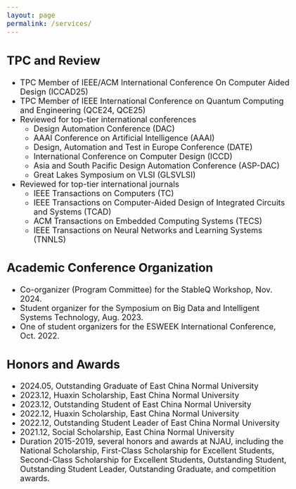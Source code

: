 ```yaml
---
layout: page
permalink: /services/
---
```

<style>
    body {
        font-size: 18px;
    }
    .li{
        margin: 10px 0;
    }
</style>

<body>
<section>
    <h2>TPC and Review</h2>
    <ul>
      <li>TPC Member of IEEE/ACM International Conference On Computer Aided Design (ICCAD25)</li>
      <li>TPC Member of IEEE International Conference on Quantum Computing and Engineering (QCE24, QCE25)</li>
      <li>Reviewed for top-tier international conferences
        <ul>
          <li>Design Automation Conference (DAC)</li>
          <li>AAAI Conference on Artificial Intelligence (AAAI)</li>
          <li>Design, Automation and Test in Europe Conference (DATE)</li>
          <li>International Conference on Computer Design (ICCD)</li>
          <li>Asia and South Pacific Design Automation Conference (ASP-DAC)</li>
          <li>Great Lakes Symposium on VLSI (GLSVLSI)</li>
        </ul>
      </li>
      <li>Reviewed for top-tier international journals
        <ul>
          <li>IEEE Transactions on Computers (TC)</li>
          <li>IEEE Transactions on Computer-Aided Design of Integrated Circuits and Systems (TCAD)</li>
          <li>ACM Transactions on Embedded Computing Systems (TECS)</li>
          <li>IEEE Transactions on Neural Networks and Learning Systems (TNNLS)</li>
        </ul>
      </li>
    </ul>
    <h2>Academic Conference Organization</h2>
    <ul>
        <li>Co-organizer (Program Committee) for the StableQ Workshop, Nov. 2024.</li>
        <li>Student organizer for the Symposium on Big Data and Intelligent Systems Technology, Aug. 2023.</li>
        <li>One of student organizers for the ESWEEK International Conference, Oct. 2022.</li>
    </ul>
    <h2>Honors and Awards</h2>
    <ul>
        <li>2024.05, Outstanding Graduate of East China Normal University</li>
        <li>2023.12, Huaxin Scholarship, East China Normal University</li>
        <li>2023.12, Outstanding Student of East China Normal University</li>
        <li>2022.12, Huaxin Scholarship, East China Normal University</li>
        <li>2022.12, Outstanding Student Leader of East China Normal University</li>
        <li>2021.12, Social Scholarship, East China Normal University</li>
        <li>Duration 2015-2019, several honors and awards at NJAU, including the National Scholarship, First-Class Scholarship for Excellent Students, Second-Class Scholarship for Excellent Students, Outstanding Student, Outstanding Student Leader, Outstanding Graduate, and competition awards.</li>
    </ul>
</section>
</body>
